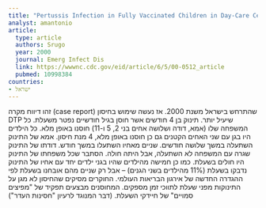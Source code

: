 ```yaml
---
title: "Pertussis Infection in Fully Vaccinated Children in Day-Care Centers, Israel"
analyst: amantonio
article:
  type: article
  authors: Srugo
  year: 2000
  journal: Emerg Infect Dis
  link: https://wwwnc.cdc.gov/eid/article/6/5/00-0512_article
  pubmed: 10998384
countries:
- ישראל
---
```


זהו דיווח מקרה (case report) שהתרחש בישראל משנת 2000. אז נעשה שימוש בחיסון DTP שיעיל יותר.
תינוק בן 4 חודשים אשר חוסן בגיל חודשיים נפטר משעלת. כל המשפחה שלו (אמא, דודה ושלושה אחים בני 2, 5 ו-11) חוסנו באופן מלא. כל הילדים היו בגן עם שני האחים הקטנים גם כן חוסנו באופן מלא, 4 מנת חיסון.
אמא של התינוק השתעלה במשך שלושה חודשים. שניים מאחיו השתעלו במשך חודש. דודתו של התינוק שגרה עם המשפחה לא השתעלה, אבל היתה חולה.
הסתבר שכל משפחתו של התינוק היו חולים בשעלת. כמו כן חמישה מהילדים שהיו בגני ילדים יחד עם אחיו של התינוק נדבקו בשעלת (11% מהילדים בשני הגנים) – אבל רק שניים מהם אובחנו בשעלת לפי ההגדרה החדשה של אירגון הבריאות העולמי.
החוקרים מסיקים שהחיסון לא מגן על התינוקות מפני שעלת לתווכי זמן מספקים. המחוסנים מבצעים תפקיד של "מפיצים סמויים" של חיידקי השעלת. (דבר המנוגד לרעיון "חסינות העדר")
